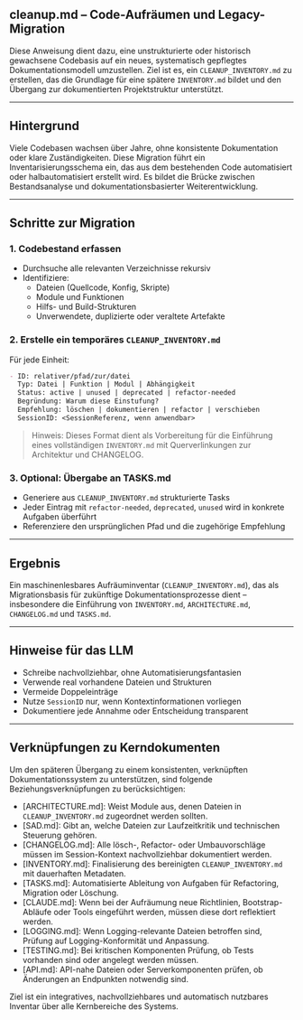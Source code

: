## cleanup.md – Code-Aufräumen und Legacy-Migration

Diese Anweisung dient dazu, eine unstrukturierte oder historisch gewachsene Codebasis auf ein neues, systematisch gepflegtes Dokumentationsmodell umzustellen. Ziel ist es, ein `CLEANUP_INVENTORY.md` zu erstellen, das die Grundlage für eine spätere `INVENTORY.md` bildet und den Übergang zur dokumentierten Projektstruktur unterstützt.

---

## Hintergrund

Viele Codebasen wachsen über Jahre, ohne konsistente Dokumentation oder klare Zuständigkeiten. Diese Migration führt ein Inventarisierungsschema ein, das aus dem bestehenden Code automatisiert oder halbautomatisiert erstellt wird. Es bildet die Brücke zwischen Bestandsanalyse und dokumentationsbasierter Weiterentwicklung.

---

## Schritte zur Migration

### 1. Codebestand erfassen

- Durchsuche alle relevanten Verzeichnisse rekursiv
- Identifiziere:
  - Dateien (Quellcode, Konfig, Skripte)
  - Module und Funktionen
  - Hilfs- und Build-Strukturen
  - Unverwendete, duplizierte oder veraltete Artefakte

### 2. Erstelle ein temporäres `CLEANUP_INVENTORY.md`

Für jede Einheit:

```markdown
- ID: relativer/pfad/zur/datei
  Typ: Datei | Funktion | Modul | Abhängigkeit
  Status: active | unused | deprecated | refactor-needed
  Begründung: Warum diese Einstufung?
  Empfehlung: löschen | dokumentieren | refactor | verschieben
  SessionID: <SessionReferenz, wenn anwendbar>
```

> Hinweis: Dieses Format dient als Vorbereitung für die Einführung eines vollständigen `INVENTORY.md` mit Querverlinkungen zur Architektur und CHANGELOG.

### 3. Optional: Übergabe an TASKS.md

- Generiere aus `CLEANUP_INVENTORY.md` strukturierte Tasks
- Jeder Eintrag mit `refactor-needed`, `deprecated`, `unused` wird in konkrete Aufgaben überführt
- Referenziere den ursprünglichen Pfad und die zugehörige Empfehlung

---

## Ergebnis

Ein maschinenlesbares Aufräuminventar (`CLEANUP_INVENTORY.md`), das als Migrationsbasis für zukünftige Dokumentationsprozesse dient – insbesondere die Einführung von `INVENTORY.md`, `ARCHITECTURE.md`, `CHANGELOG.md` und `TASKS.md`.

---

## Hinweise für das LLM

- Schreibe nachvollziehbar, ohne Automatisierungsfantasien
- Verwende real vorhandene Dateien und Strukturen
- Vermeide Doppeleinträge
- Nutze `SessionID` nur, wenn Kontextinformationen vorliegen
- Dokumentiere jede Annahme oder Entscheidung transparent

---

## Verknüpfungen zu Kerndokumenten

Um den späteren Übergang zu einem konsistenten, verknüpften Dokumentationssystem zu unterstützen, sind folgende Beziehungsverknüpfungen zu berücksichtigen:

- [ARCHITECTURE.md]: Weist Module aus, denen Dateien in `CLEANUP_INVENTORY.md` zugeordnet werden sollten.
- [SAD.md]: Gibt an, welche Dateien zur Laufzeitkritik und technischen Steuerung gehören.
- [CHANGELOG.md]: Alle lösch-, Refactor- oder Umbauvorschläge müssen im Session-Kontext nachvollziehbar dokumentiert werden.
- [INVENTORY.md]: Finalisierung des bereinigten `CLEANUP_INVENTORY.md` mit dauerhaften Metadaten.
- [TASKS.md]: Automatisierte Ableitung von Aufgaben für Refactoring, Migration oder Löschung.
- [CLAUDE.md]: Wenn bei der Aufräumung neue Richtlinien, Bootstrap-Abläufe oder Tools eingeführt werden, müssen diese dort reflektiert werden.
- [LOGGING.md]: Wenn Logging-relevante Dateien betroffen sind, Prüfung auf Logging-Konformität und Anpassung.
- [TESTING.md]: Bei kritischen Komponenten Prüfung, ob Tests vorhanden sind oder angelegt werden müssen.
- [API.md]: API-nahe Dateien oder Serverkomponenten prüfen, ob Änderungen an Endpunkten notwendig sind.

Ziel ist ein integratives, nachvollziehbares und automatisch nutzbares Inventar über alle Kernbereiche des Systems.

